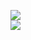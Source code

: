 [![](https://img.shields.io/badge/Made%20With-Github%20Spray-lightgrey.svg?style=for-the-badge&logo=github)](https://github.com/Annihil/github-spray#31724)  
[![](https://i.imgur.com/2DrTn0Z.gif)](https://github.com/Annihil/github-spray)